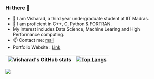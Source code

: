 ### Hi there 👋

- 🌱 I am Visharad, a third year undergraduate student at IIT Madras.
- 👯 I am proficient in C++, C, Python & FORTRAN.
- My interest includes Data Science, Machine Learing and High Performance computing.
- 📫 Contact me: [mail](visharadborsutkar777@gmail.com)
- Portfolio Website : [Link]()

| ![Visharad's GitHub stats](https://github-readme-stats.vercel.app/api?username=VISHARAD17&show_icons=true&theme=radical) | [![Top Langs](https://github-readme-stats.vercel.app/api/top-langs/?username=VISHARAD17&layout=compact)](https://github.com/anuraghazra/github-readme-stats) |
| --- | --- |

![](https://komarev.com/ghpvc/?username=VISHARAD&label=PROFILE+VIEWS)



